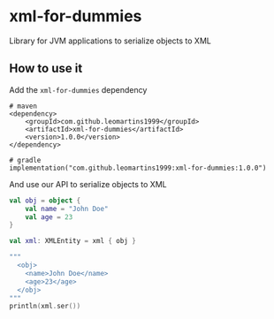 # xml-for-dummies

Library for JVM applications to serialize objects to XML

## How to use it

Add the `xml-for-dummies` dependency

```
# maven
<dependency>
    <groupId>com.github.leomartins1999</groupId>
    <artifactId>xml-for-dummies</artifactId>
    <version>1.0.0</version>
</dependency>

# gradle
implementation("com.github.leomartins1999:xml-for-dummies:1.0.0")
```

And use our API to serialize objects to XML

```kotlin
val obj = object {
    val name = "John Doe"
    val age = 23
}

val xml: XMLEntity = xml { obj }

"""
  <obj>
    <name>John Doe</name>
    <age>23</age>
  </obj>
"""
println(xml.ser())
```
